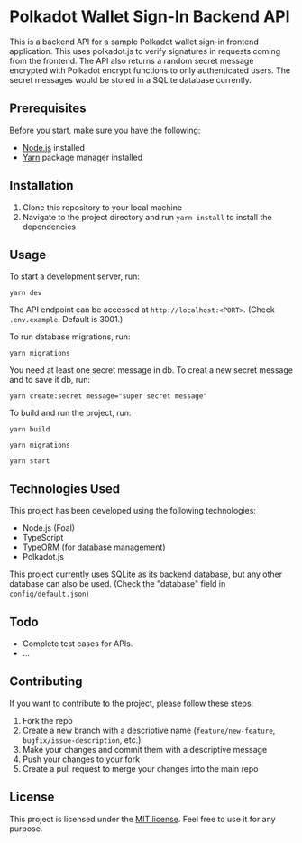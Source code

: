 # Polkadot Wallet Sign-In Backend API

This is a backend API for a sample Polkadot wallet sign-in frontend application. This uses polkadot.js to verify signatures in requests coming from the frontend. The API also returns a random secret message encrypted with Polkadot encrypt functions to only authenticated users. The secret messages would be stored in a SQLite database currently.

## Prerequisites

Before you start, make sure you have the following:

- [Node.js](https://nodejs.org) installed
- [Yarn](https://yarnpkg.com/) package manager installed

## Installation

1. Clone this repository to your local machine
2. Navigate to the project directory and run `yarn install` to install the dependencies

## Usage

To start a development server, run:

```
yarn dev
```

The API endpoint can be accessed at `http://localhost:<PORT>`. (Check `.env.example`. Default is 3001.)

To run database migrations, run:

```
yarn migrations
```

You need at least one secret message in db.
To creat a new secret message and to save it db, run:

```
yarn create:secret message="super secret message"
```

To build and run the project, run:

```
yarn build

yarn migrations

yarn start
```

## Technologies Used

This project has been developed using the following technologies:
- Node.js (Foal)
- TypeScript
- TypeORM (for database management)
- Polkadot.js

This project currently uses SQLite as its backend database, but any other database can also be used.
(Check the "database" field in `config/default.json`)

## Todo

- Complete test cases for APIs.
- ...

## Contributing

If you want to contribute to the project, please follow these steps:

1. Fork the repo
2. Create a new branch with a descriptive name (`feature/new-feature`, `bugfix/issue-description`, etc.)
3. Make your changes and commit them with a descriptive message
4. Push your changes to your fork
5. Create a pull request to merge your changes into the main repo

## License

This project is licensed under the [MIT license](LICENSE). Feel free to use it for any purpose.
